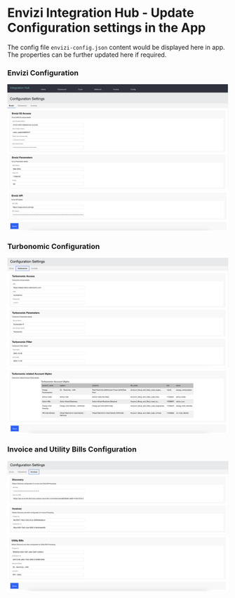 # Envizi Integration Hub - Update Configuration settings in the App

The config file `envizi-config.json` content would be displayed here in app. The properties can be further updated here if required. 


### Envizi Configuration

<img src="images/image-11.png">
<img src="images/image-12.png">

### Turbonomic Configuration

<img src="images/image-13.png">
<img src="images/image-14.png">

### Invoice and Utility Bills Configuration

<img src="images/image-15.png">
<img src="images/image-16.png">
